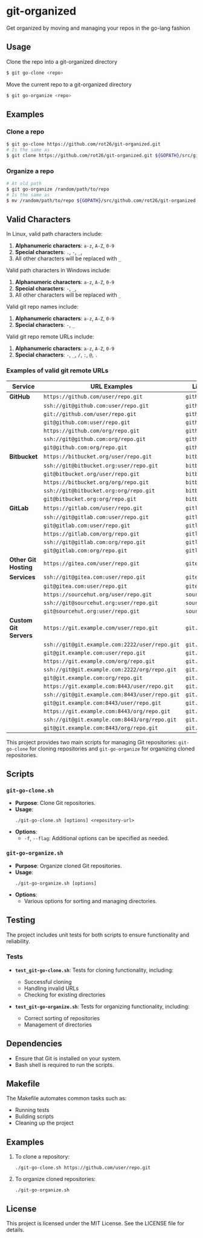 # git-organized

Get organized by moving and managing your repos in the go-lang fashion

## Usage

Clone the repo into a git-organized directory

```bash
$ git go-clone <repo>
```

Move the current repo to a git-organized directory

```bash
$ git go-organize <repo>
```

## Examples

### Clone a repo

```bash
$ git go-clone https://github.com/rot26/git-organized.git
# Is the same as
$ git clone https://github.com/rot26/git-organized.git ${GOPATH}/src/github.com/rot26/git-organized
```

### Organize a repo

```bash
# At old path
$ git go-organize /random/path/to/repo
# Is the same as
$ mv /random/path/to/repo ${GOPATH}/src/github.com/rot26/git-organized && cd $_
```

## Valid Characters

In Linux, valid path characters include:

1. **Alphanumeric characters**: `a-z`, `A-Z`, `0-9`
2. **Special characters**: `.`, `-`, `_`, ` `
3. All other characters will be replaced with `_`

Valid path characters in Windows include:

1. **Alphanumeric characters**: `a-z`, `A-Z`, `0-9`
2. **Special characters**: `-`, `_`, ` `
3. All other characters will be replaced with `_`

Valid git repo names include:

1. **Alphanumeric characters**: `a-z`, `A-Z`, `0-9`
2. **Special characters**: `-`, `_`

Valid git repo remote URLs include:

1. **Alphanumeric characters**: `a-z`, `A-Z`, `0-9`
2. **Special characters**: `-`, `_`, `/`, `:`, `@`, `.`

### Examples of valid git remote URLs

| Service                | URL Examples                                   | Linux PATH Examples         |
| ---------------------- | ---------------------------------------------- | --------------------------- |
| **GitHub**             | `https://github.com/user/repo.git`             | `github.com/user/repo`      |
|                        | `ssh://git@github.com:user/repo.git`           | `github.com/user/repo`      |
|                        | `git://github.com/user/repo.git`               | `github.com/user/repo`      |
|                        | `git@github.com:user/repo.git`                 | `github.com/user/repo`      |
|                        | `https://github.com/org/repo.git`              | `github.com/org/repo`       |
|                        | `ssh://git@github.com:org/repo.git`            | `github.com/org/repo`       |
|                        | `git@github.com:org/repo.git`                  | `github.com/org/repo`       |
| **Bitbucket**          | `https://bitbucket.org/user/repo.git`          | `bitbucket.org/user/repo`   |
|                        | `ssh://git@bitbucket.org:user/repo.git`        | `bitbucket.org/user/repo`   |
|                        | `git@bitbucket.org/user/repo.git`              | `bitbucket.org/user/repo`   |
|                        | `https://bitbucket.org/org/repo.git`           | `bitbucket.org/org/repo`    |
|                        | `ssh://git@bitbucket.org:org/repo.git`         | `bitbucket.org/org/repo`    |
|                        | `git@bitbucket.org:org/repo.git`               | `bitbucket.org/org/repo`    |
| **GitLab**             | `https://gitlab.com/user/repo.git`             | `gitlab.com/user/repo`      |
|                        | `ssh://git@gitlab.com:user/repo.git`           | `gitlab.com/user/repo`      |
|                        | `git@gitlab.com:user/repo.git`                 | `gitlab.com/user/repo`      |
|                        | `https://gitlab.com/org/repo.git`              | `gitlab.com/org/repo`       |
|                        | `ssh://git@gitlab.com:org/repo.git`            | `gitlab.com/org/repo`       |
|                        | `git@gitlab.com:org/repo.git`                  | `gitlab.com/org/repo`       |
| **Other Git Hosting**  | `https://gitea.com/user/repo.git`              | `gitea.com/user/repo`       |
| **Services**           | `ssh://git@gitea.com:user/repo.git`            | `gitea.com/user/repo`       |
|                        | `git@gitea.com:user/repo.git`                  | `gitea.com/user/repo`       |
|                        | `https://sourcehut.org/user/repo.git`          | `sourcehut.org/user/repo`   |
|                        | `ssh://git@sourcehut.org:user/repo.git`        | `sourcehut.org/user/repo`   |
|                        | `git@sourcehut.org:user/repo.git`              | `sourcehut.org/user/repo`   |
| **Custom Git Servers** | `https://git.example.com/user/repo.git`        | `git.example.com/user/repo` |
|                        | `ssh://git@git.example.com:2222/user/repo.git` | `git.example.com/user/repo` |
|                        | `git@git.example.com:user/repo.git`            | `git.example.com/user/repo` |
|                        | `https://git.example.com/org/repo.git`         | `git.example.com/org/repo`  |
|                        | `ssh://git@git.example.com:2222/org/repo.git`  | `git.example.com/org/repo`  |
|                        | `git@git.example.com:org/repo.git`             | `git.example.com/org/repo`  |
|                        | `https://git.example.com:8443/user/repo.git`   | `git.example.com/user/repo` |
|                        | `ssh://git@git.example.com:8443/user/repo.git` | `git.example.com/user/repo` |
|                        | `git@git.example.com:8443/user/repo.git`       | `git.example.com/user/repo` |
|                        | `https://git.example.com:8443/org/repo.git`    | `git.example.com/org/repo`  |
|                        | `ssh://git@git.example.com:8443/org/repo.git`  | `git.example.com/org/repo`  |
|                        | `git@git.example.com:8443/org/repo.git`        | `git.example.com/org/repo`  |

This project provides two main scripts for managing Git repositories: `git-go-clone` for cloning repositories and `git-go-organize` for organizing cloned repositories.

## Scripts

### `git-go-clone.sh`
- **Purpose**: Clone Git repositories.
- **Usage**:
  ```
  ./git-go-clone.sh [options] <repository-url>
  ```
- **Options**:
  - `-f`, `--flag`: Additional options can be specified as needed.

### `git-go-organize.sh`
- **Purpose**: Organize cloned Git repositories.
- **Usage**:
  ```
  ./git-go-organize.sh [options]
  ```
- **Options**:
  - Various options for sorting and managing directories.

## Testing
The project includes unit tests for both scripts to ensure functionality and reliability.

### Tests
- **`test_git-go-clone.sh`**: Tests for cloning functionality, including:
  - Successful cloning
  - Handling invalid URLs
  - Checking for existing directories

- **`test_git-go-organize.sh`**: Tests for organizing functionality, including:
  - Correct sorting of repositories
  - Management of directories

## Dependencies
- Ensure that Git is installed on your system.
- Bash shell is required to run the scripts.

## Makefile
The Makefile automates common tasks such as:
- Running tests
- Building scripts
- Cleaning up the project

## Examples
1. To clone a repository:
   ```
   ./git-go-clone.sh https://github.com/user/repo.git
   ```

2. To organize cloned repositories:
   ```
   ./git-go-organize.sh
   ```

## License
This project is licensed under the MIT License. See the LICENSE file for details.
